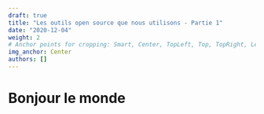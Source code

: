 ```yaml
---
draft: true
title: "Les outils open source que nous utilisons - Partie 1"
date: "2020-12-04"
weight: 2
# Anchor points for cropping: Smart, Center, TopLeft, Top, TopRight, Left, Right, BottomLeft, Bottom, BottomRight.
img_anchor: Center
authors: []
---
```


# Bonjour le monde
